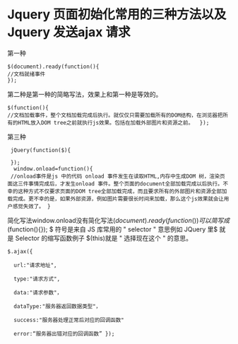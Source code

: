 # Jquery 页面初始化常用的三种方法以及Jquery 发送ajax 请求

第一种 

```
$(document).ready(function(){ 
//文档就绪事件   
}); 
```

第二种是第一种的简略写法，效果上和第一种是等效的。 

```
$(function(){
//文档加载事件，整个文档加载完成后执行。就仅仅只需要加载所有的DOM结构，在浏览器把所有的HTML放入DOM tree之前就执行js效果。包括在加载外部图片和资源之前。  });
```

 第三种

```
 jQuery(function($){
 
 });
  window.onload=function(){
 //onload事件是js 中的代码 onload 事件发生在读取HTML,内存中生成DOM 树，渲染页面这三件事情完成后，才发生onload 事件。整个页面的document全部加载完成以后执行。不幸的这种方式不仅要求页面的DOM tree全部加载完成，而且要求所有的外部图片和资源全部加载完成。更不幸的是，如果外部资源，例如图片需要很长时间来加载，那么这个js效果就会让用户感觉失效了。 }
```

 简化写法window.onload没有简化写法$(document).ready(function(){})可以简写成$(function(){}); $ 符号是来自 JS 库常用的 " selector " 意思例如 JQuery 里$ 就是 Selector 的缩写函数例子 $(this)就是 " 选择现在这个 " 的意思。 

```
$.ajax({   

  url:"请求地址", 

  type:"请求方式",  

  data:"请求参数"，

  dataType:"服务器返回数据类型"，

  success:"服务器处理正常后对应的回调函数"

  error:“服务器出错对应的回调函数” });
```

